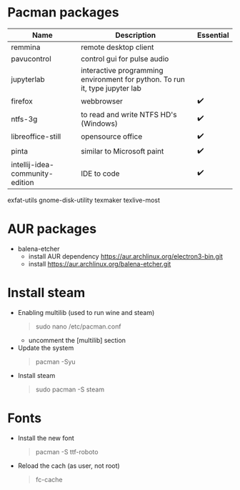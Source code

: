 # Pacman packages
Name | Description | Essential
--- | --- | ---
remmina | remote desktop client
pavucontrol | control gui for pulse audio
jupyterlab | interactive programming environment for python. To run it, type jupyter lab
firefox | webbrowser | :heavy_check_mark:
ntfs-3g | to read and write NTFS HD's (Windows)  | :heavy_check_mark:
libreoffice-still | opensource office | :heavy_check_mark:
pinta  | similar to Microsoft paint | :heavy_check_mark:
intellij-idea-community-edition | IDE to code | :heavy_check_mark:
exfat-utils
gnome-disk-utility
texmaker
texlive-most

# AUR packages
* balena-etcher
  * install AUR dependency https://aur.archlinux.org/electron3-bin.git
  * install https://aur.archlinux.org/balena-etcher.git

# Install steam
* Enabling multilib (used to run wine and steam)
  > sudo nano /etc/pacman.conf
	* uncomment the [multilib] section
* Update the system
  > pacman -Syu
* Install steam
  > sudo pacman -S steam

# Fonts
* Install the new font
  > pacman -S ttf-roboto
* Reload the cach (as user, not root)
  > fc-cache
